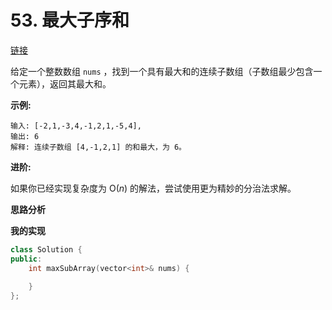# 53. 最大子序和

[链接](https://leetcode-cn.com/problems/maximum-subarray/description/)

给定一个整数数组 `nums` ，找到一个具有最大和的连续子数组（子数组最少包含一个元素），返回其最大和。

**示例:**

```
输入: [-2,1,-3,4,-1,2,1,-5,4],
输出: 6
解释: 连续子数组 [4,-1,2,1] 的和最大，为 6。
```

**进阶:**

如果你已经实现复杂度为 O(*n*) 的解法，尝试使用更为精妙的分治法求解。

**思路分析**

**我的实现**

```c++
class Solution {
public:
    int maxSubArray(vector<int>& nums) {
        
    }
};
```

